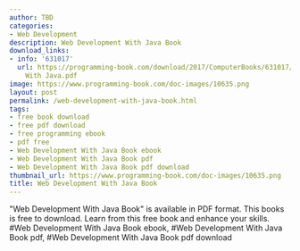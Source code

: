 ```yaml
---
author: TBD
categories:
- Web Development
description: Web Development With Java Book
download_links:
- info: '631017'
  url: https://programming-book.com/download/2017/ComputerBooks/631017/Web Development
    With Java.pdf
image: https://www.programming-book.com/doc-images/10635.png
layout: post
permalink: /web-development-with-java-book.html
tags:
- free book download
- free pdf download
- free programming ebook
- pdf free
- Web Development With Java Book ebook
- Web Development With Java Book pdf
- Web Development With Java Book pdf download
thumbnail_url: https://www.programming-book.com/doc-images/10635.png
title: Web Development With Java Book
---
```


 
<div class="item-desc text-justify">
  "Web Development With Java Book" is available in PDF format. This books is free to download. Learn from this free book and enhance your skills.
  <br>
  #Web Development With Java Book ebook, #Web Development With Java Book pdf, #Web Development With Java Book pdf download
</div>